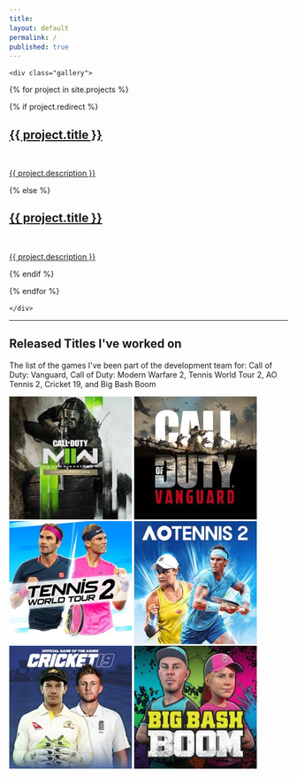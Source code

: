 ```yaml
---
title:
layout: default
permalink: /
published: true
---
```



<div class="ProjectContainer">

	<div class="gallery">


  {% for project in site.projects %}

  {% if project.redirect %}
  <div class="projectTile">
          <a href="{{ project.redirect }}" target="_blank">
          <span>
              <h2>{{ project.title }}</h2>
              <br/>
              <p>{{ project.description }}</p>
          </span>
          </a>
  </div>

  {% else %}

  <div class="projectTile">
          <a href="{{ project.url | prepend: site.baseurl | prepend: site.url }}">
          <span>
              <h2>{{ project.title }}</h2>
              <br/>
              <p>{{ project.description }}</p>
          </span>
          </a>
  </div>

  {% endif %}

  {% endfor %}

	</div>

</div>

---

## Released Titles I've worked on

The list of the games I've been part of the development team for: Call of Duty: Vanguard, Call of Duty: Modern Warfare 2, Tennis World Tour 2, AO Tennis 2, Cricket 19, and Big Bash Boom

![COD:MW2](/assets/images/cv/mw2.jpg)
![COD:Vanguard](/assets/images/cv/vanguard.jpg)
![TennisWorldTour2](/assets/images/cv/twt2.jpg)
![AO2Tennis](/assets/images/cv/ao2.jpg)
![Cricket19](/assets/images/cv/c19.jpg)
![BigBashBoom](/assets/images/cv/bigbashboom.jpg)